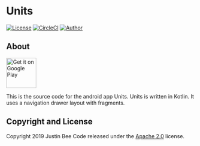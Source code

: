 # Units


[![License](https://img.shields.io/badge/License-Apache%202.0-blue.svg)](https://opensource.org/licenses/Apache-2.0)
[![CircleCI](https://circleci.com/gh/Justin-Bee/Units.svg?style=svg)](https://circleci.com/gh/Justin-Bee/Units)
[![Author](https://img.shields.io/badge/Author-Justin%20Bee-blue.svg)](mailto:jbee.appz@gmail.com)


## About
[<img src="https://play.google.com/intl/en_us/badges/images/generic/en-play-badge.png"
      alt="Get it on Google Play"
      height="80">](https://play.google.com/store/apps/details?id=com.bee.units&hl=en_US)
 
This is the source code for the android app Units.
Units is written in Kotlin. It uses a navigation drawer layout with fragments.

## Copyright and License

Copyright 2019 Justin Bee Code released under the [Apache 2.0](https://github.com/Justin-Bee/Units/blob/master/LICENSE) license.
